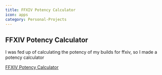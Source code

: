 ```yaml
---
title: FFXIV Potency Calculator
icon: apps
category: Personal-Projects
---
```


## FFXIV Potency Calculator

I was fed up of calculating the potency of my builds for ffxiv, so I made a potency calculator

<p data-height="470" data-theme-id="0" data-slug-hash="dvGoEM" data-default-tab="result" data-user="zephyr" data-embed-version="2" data-pen-title="FFXIV Potency Calculator" class="codepen">
    <a href="http://codepen.io/zephyr/pen/dvGoEM/">FFXIV Potency Calculator</a>
</p>
<script src="https://production-assets.codepen.io/assets/embed/ei.js"></script>
